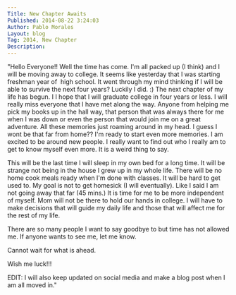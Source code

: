 ```yaml
---
Title: New Chapter Awaits
Published: 2014-08-22 3:24:03
Author: Pablo Morales
Layout: blog
Tag: 2014, New Chapter
Description: 
---
```

"Hello Everyone!!
Well the time has come. I'm all packed up (I think) and I will be moving away to college. It seems like yesterday that I was starting freshman year of  high school. It went through my mind thinking if I will be able to survive the next four years? Luckily I did. :) The next chapter of my life has begun. I I hope that I will graduate college in four years or less. I will really miss everyone that I have met along the way. Anyone from helping me pick my books up in the hall way, that person that was always there for me when I was down or even the person that would join me on a great adventure. All these memories just roaming around in my head. I guess I wont be that far from home?? I'm ready to start even more memories. I am excited to be around new people. I really want to find out who I really am to get to know myself even more. It is a weird thing to say.

This will be the last time I will sleep in my own bed for a long time. It will be strange not being in the house I grew up in my whole life. There will be no home cook meals ready when I'm done with classes. It will be hard to get used to. My goal is not to get homesick (I will eventually). Like I said I am not going away that far (45 mins.) It is time for me to be more independent of myself. Mom will not be there to hold our hands in college. I will have to make decisions that will guide my daily life and those that will affect me for the rest of my life.

There are so many people I want to say goodbye to but time has not allowed me. If anyone wants to see me, let me know.

Cannot wait for what is ahead.

Wish me luck!!!

EDIT: I will also keep updated on social media and make a blog post when I am all moved in."
